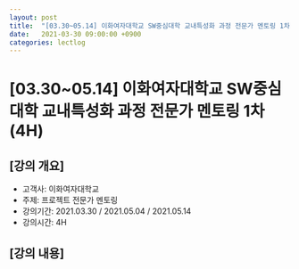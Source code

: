 ```yaml
---
layout: post
title:  "[03.30~05.14] 이화여자대학교 SW중심대학 교내특성화 과정 전문가 멘토링 1차(4H)"
date:   2021-03-30 09:00:00 +0900
categories: lectlog
---
```


# [03.30~05.14] 이화여자대학교 SW중심대학 교내특성화 과정 전문가 멘토링 1차(4H)

## [강의 개요]

* 고객사: 이화여자대학교
* 주제: 프로젝트 전문가 멘토링
* 강의기간: 2021.03.30 / 2021.05.04 / 2021.05.14
* 강의시간: 4H

## [강의 내용]
